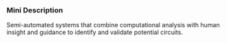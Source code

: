 ### Mini Description

Semi-automated systems that combine computational analysis with human insight and guidance to identify and validate potential circuits.
